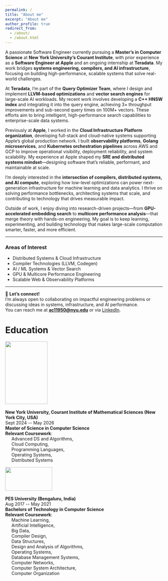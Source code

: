```yaml
---
permalink: /
title: "About me"
excerpt: "About me"
author_profile: true
redirect_from: 
  - /about/
  - /about.html
---
```


A passionate Software Engineer currently pursuing a **Master’s in Computer Science** at **New York University’s Courant Institute**, with prior experience as a **Software Engineer at Apple** and an ongoing internship at **Teradata**. My work bridges **systems engineering, compilers, and AI infrastructure**, focusing on building high-performance, scalable systems that solve real-world challenges.

At **Teradata**, I’m part of the **Query Optimizer Team**, where I design and implement **LLVM-based optimizations** and **vector search engines** for large-scale AI workloads. My recent work involves developing a **C++ HNSW index** and integrating it into the query engine, achieving 3× throughput improvements and sub-second query times on 100M+ vectors. These efforts aim to bring intelligent, high-performance search capabilities to enterprise-scale data systems.

Previously at **Apple**, I worked in the **Cloud Infrastructure Platform organization**, developing full-stack and cloud-native systems supporting Apple’s global production network. I built **observability platforms**, **Golang microservices**, and **Kubernetes orchestration pipelines** across AWS and GCP to improve operational visibility, deployment reliability, and system scalability. My experience at Apple shaped my **SRE and distributed systems mindset**—designing software that’s reliable, performant, and maintainable at scale.

I’m deeply interested in the **intersection of compilers, distributed systems, and AI compute**, exploring how low-level optimizations can power next-generation infrastructure for machine learning and data analytics. I thrive on solving performance bottlenecks, architecting systems that scale, and contributing to technology that drives measurable impact.

Outside of work, I enjoy diving into research-driven projects—from **GPU-accelerated embedding search** to **multicore performance analysis**—that merge theory with hands-on engineering. My goal is to keep learning, experimenting, and building technology that makes large-scale computation smarter, faster, and more efficient.

---

### **Areas of Interest**
* Distributed Systems & Cloud Infrastructure  
* Compiler Technologies (LLVM, Codegen)  
* AI / ML Systems & Vector Search  
* GPU & Multicore Performance Engineering  
* Scalable Web & Observability Platforms  

---

💬 **Let’s connect!**  
I’m always open to collaborating on impactful engineering problems or discussing ideas in systems, infrastructure, and AI performance.  
You can reach me at **[ac11950@nyu.edu](mailto:ac11950@nyu.edu)** or via [LinkedIn]([(https://www.linkedin.com/in/abhishek-chigurupati-7805b4158/)]).

  

# Education

<img width="135" height="200" src="https://abhishekch47.github.io/images/NYUCourant.jpg"/> <br>
<br>
<b>New York University, Courant Institute of Mathematical Sciences (New York City, USA)</b> <br>
Sept 2024 -- May 2026<br>
**Master of Science in Computer Science**  
**Relevant Coursework**:  
<span style="display: block; padding-left: 20px;">Advanced DS and Algorithms,</span>
<span style="display: block; padding-left: 20px;">Cloud Computing,</span>
<span style="display: block; padding-left: 20px;">Programming Languages,</span>
<span style="display: block; padding-left: 20px;">Operating Systems,</span>
<span style="display: block; padding-left: 20px;">Distributed Systems</span>




<img width="150" height="75" src="https://abhishekch47.github.io/images/pes.jpg"/> <br>
<br>
<b>PES University (Bengaluru, India)</b> <br>
Aug 2017 -- May 2021<br>
**Bachelors of Technology in Computer Science**<br>
**Relevant Coursework**:  
<span style="display: block; padding-left: 20px;">Machine Learning,</span>
<span style="display: block; padding-left: 20px;">Artificial Intelligence,</span>
<span style="display: block; padding-left: 20px;">Big Data,</span>
<span style="display: block; padding-left: 20px;">Compiler Design,</span>
<span style="display: block; padding-left: 20px;">Data Structures,</span>
<span style="display: block; padding-left: 20px;">Design and Analysis of Algorithms,</span>
<span style="display: block; padding-left: 20px;">Operating Systems,</span>
<span style="display: block; padding-left: 20px;">Database Management Systems,</span>
<span style="display: block; padding-left: 20px;">Computer Networks,</span>
<span style="display: block; padding-left: 20px;">Computer System Architecture,</span>
<span style="display: block; padding-left: 20px;">Computer Organization</span>




